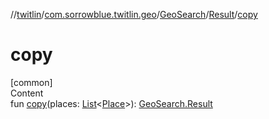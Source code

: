 //[twitlin](../../../index.md)/[com.sorrowblue.twitlin.geo](../../index.md)/[GeoSearch](../index.md)/[Result](index.md)/[copy](copy.md)



# copy  
[common]  
Content  
fun [copy](copy.md)(places: [List](https://kotlinlang.org/api/latest/jvm/stdlib/kotlin.collections/-list/index.html)<[Place](../../../com.sorrowblue.twitlin.objects/-place/index.md)>): [GeoSearch.Result](index.md)  



